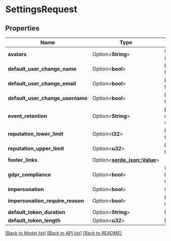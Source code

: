 # SettingsRequest

## Properties

Name | Type | Description | Notes
------------ | ------------- | ------------- | -------------
**avatars** | Option<**String**> | Configure how authentik should show avatars for users. | [optional]
**default_user_change_name** | Option<**bool**> | Enable the ability for users to change their name. | [optional]
**default_user_change_email** | Option<**bool**> | Enable the ability for users to change their email address. | [optional]
**default_user_change_username** | Option<**bool**> | Enable the ability for users to change their username. | [optional]
**event_retention** | Option<**String**> | Events will be deleted after this duration.(Format: weeks=3;days=2;hours=3,seconds=2). | [optional]
**reputation_lower_limit** | Option<**i32**> | Reputation cannot decrease lower than this value. Zero or negative. | [optional]
**reputation_upper_limit** | Option<**u32**> | Reputation cannot increase higher than this value. Zero or positive. | [optional]
**footer_links** | Option<[**serde_json::Value**](.md)> |  | [optional]
**gdpr_compliance** | Option<**bool**> | When enabled, all the events caused by a user will be deleted upon the user's deletion. | [optional]
**impersonation** | Option<**bool**> | Globally enable/disable impersonation. | [optional]
**impersonation_require_reason** | Option<**bool**> | Require administrators to provide a reason for impersonating a user. | [optional]
**default_token_duration** | Option<**String**> | Default token duration | [optional]
**default_token_length** | Option<**u32**> | Default token length | [optional]

[[Back to Model list]](../README.md#documentation-for-models) [[Back to API list]](../README.md#documentation-for-api-endpoints) [[Back to README]](../README.md)



